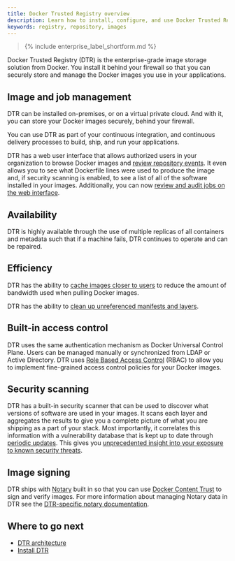 ```yaml
---
title: Docker Trusted Registry overview
description: Learn how to install, configure, and use Docker Trusted Registry.
keywords: registry, repository, images
---
```


>{% include enterprise_label_shortform.md %}

Docker Trusted Registry (DTR) is the enterprise-grade image storage solution
from Docker. You install it behind your firewall so that you can securely store
and manage the Docker images you use in your applications.

## Image and job management

DTR can be installed on-premises, or on a virtual private
cloud. And with it, you can store your Docker images securely, behind your
firewall.

You can use DTR as part of your continuous integration, and continuous
delivery processes to build, ship, and run your applications.

DTR has a web user interface that allows authorized users in your
organization to browse Docker images and [review repository events](user/audit-repository-events.md). It even allows you to see what Dockerfile
lines were used to produce the image and, if security scanning is enabled, to
see a list of all of the software installed in your images. Additionally, you can now [review and audit jobs on the web interface](admin/manage-jobs/audit-jobs-via-ui.md).

## Availability

DTR is highly available through the use of multiple replicas of all containers
and metadata such that if a machine fails, DTR continues to operate and can be repaired.

## Efficiency

DTR has the ability to [cache images closer to users](admin/configure/deploy-caches/index.md)
to reduce the amount of bandwidth used when pulling Docker images.

DTR has the ability to [clean up unreferenced manifests and layers](admin/configure/garbage-collection.md).

## Built-in access control

DTR uses the same authentication mechanism as Docker Universal Control Plane.
Users can be managed manually or synchronized from LDAP or Active Directory. DTR
uses [Role Based Access Control](admin/manage-users/index.md) (RBAC) to allow you to implement fine-grained
access control policies for your Docker images.

## Security scanning

DTR has a built-in security scanner that can be used to discover what versions
of software are used in your images. It scans each layer and aggregates the
results to give you a complete picture of what you are shipping as a part of
your stack. Most importantly, it correlates this information with a
vulnerability database that is kept up to date through
[periodic updates](admin/configure/set-up-vulnerability-scans.md). This gives you
[unprecedented insight into your exposure to known security threats](user/manage-images/scan-images-for-vulnerabilities.md).

## Image signing

DTR ships with [Notary](../../notary/getting_started.md)
built in so that you can use
[Docker Content Trust](../../engine/security/trust/content_trust.md) to sign
and verify images. For more information about managing Notary data in DTR see
the [DTR-specific notary documentation](user/manage-images/sign-images/index.md).

## Where to go next

* [DTR architecture](architecture.md)
* [Install DTR](admin/install/index.md)
